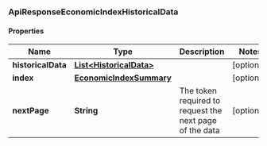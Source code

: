 
### ApiResponseEconomicIndexHistoricalData

#### Properties
Name | Type | Description | Notes
------------ | ------------- | ------------- | -------------
**historicalData** | [**List&lt;HistoricalData&gt;**](HistoricalData.md) |  |  [optional]
**index** | [**EconomicIndexSummary**](EconomicIndexSummary.md) |  |  [optional]
**nextPage** | **String** | The token required to request the next page of the data |  [optional]



